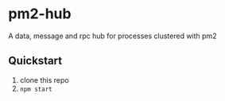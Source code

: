 pm2-hub
===

A data, message and rpc hub for processes clustered with pm2

Quickstart
----
1. clone this repo
2. `npm start`